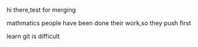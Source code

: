hi there,test for merging

mathmatics people have been done their work,so they push first

learn git is difficult
